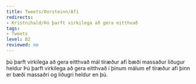 ```yaml
---
title: Tweets/Þorsteinn/Afi
redirects:
- Kristnihald/Þú þarft virkilega að gera eitthvað
tags:
- Tweets
level: B2
reviewed: no
---
```

<vocabulary>
þú þarft
virkilega
að gera
eitthvað
mál
tíræður
afi
bæði
massaður
liðugur
heldur
</vocabulary>
<Tweet
data-translate="true"
audio="XbLk.mp3"
id="826462411788005377"
date="1485878968000"
favorites="1"
user_name="Þorsteinn Björnsson"
handle="kristnihald"
user_picture="Tweet-kristnihald-1dgxkmm.jpg"
verified=""
>Þú þarft virkilega að gera eitthvað í þínum málum ef tíræður afi þinn er bæði massaðri og liðugri heldur en þú.</Tweet>

